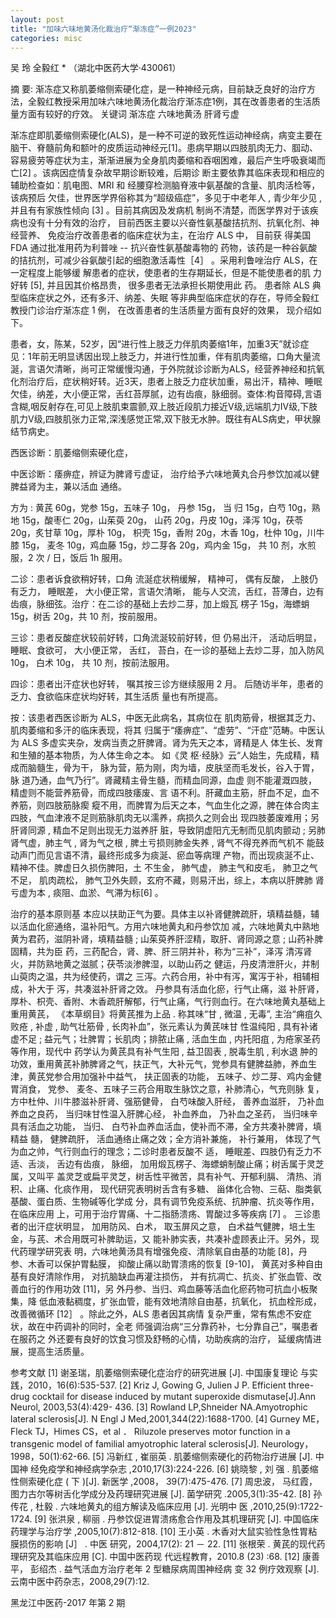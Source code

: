 ```yaml
---
layout: post
title: "加味六味地黄汤化裁治疗“渐冻症”一例2023"
categories: misc
---
```


吴  玲  全毅红 *
（湖北中医药大学·430061）

摘   要:    渐冻症又称肌萎缩侧索硬化症，是一种神经元病，目前缺乏良好的治疗方法，全毅红教授采用加味六味地黄汤化裁治疗渐冻症1例，其在改善患者的生活质量方面有较好的疗效。
关键词   渐冻症  六味地黄汤  肝肾亏虚

渐冻症即肌萎缩侧索硬化(ALS)，是一种不可逆的致死性运动神经病，病变主要在脑干、脊髓前角和额叶的皮质运动神经元[1]。患病早期以四肢肌肉无力、腘动、容易疲劳等症状为主，渐渐进展为全身肌肉萎缩和吞咽困难，最后产生呼吸衰竭而亡[2] 。该病因症情复杂故早期诊断较难，后期诊 断主要依靠其临床表现和相应的辅助检查如：肌电图、MRI 和 经腰穿检测脑脊液中氨基酸的含量、肌肉活检等，该病预后 欠佳，世界医学界俗称其为“超级癌症”，多见于中老年人 , 青少年少见 , 并且有有家族性倾向 [3] 。目前其病因及发病机 制尚不清楚，而医学界对于该疾病也没有十分有效的治疗， 目前西医主要以兴奋性氨基酸拮抗剂、抗氧化剂、神经营养、 免疫治疗改善患者的临床症状为主，在治疗 ALS 中， 目前获 得美国 FDA 通过批准用药为利普唑 -- 抗兴奋性氨基酸毒物的 药物，该药是一种谷氨酸的拮抗剂，可减少谷氨酸引起的细胞激活毒性［4］ 。采用利鲁唑治疗 ALS，在一定程度上能够缓 解患者的症状，使患者的生存期延长，但是不能使患者的肌 力好转 [5], 并且因其价格昂贵， 很多患者无法承担长期使用此 药。 患者除 ALS 典型临床症状之外，还有多汗、纳差、失眠 等非典型临床症状的存在，导师全毅红教授门诊治疗渐冻症 1 例， 在改善患者的生活质量方面有良好的效果， 现介绍如下。


患者，女，陈某，52岁，因“进行性上肢乏力伴肌肉萎缩1年，加重3天”就诊症见：1年前无明显诱因出现上肢乏力，并进行性加重，伴有肌肉萎缩，口角大量流涎，言语欠清晰，尚可正常缓慢沟通，于外院就诊诊断为ALS，经营养神经和抗氧化剂治疗后，症状稍好转。近3天，患者上肢乏力症状加重，易出汗，精神、睡眠欠佳，纳差，大小便正常，舌红苔厚腻，边有齿痕，脉细弱。查体:构音障碍,言语含糊,咽反射存在,可见上肢肌束震颤,双上肢近段肌力接近Ⅴ级,远端肌力Ⅳ级,下肢肌力Ⅴ级,四肢肌张力正常,深浅感觉正常,双下肢无水肿。既往有ALS病史，甲状腺结节病史。

西医诊断：肌萎缩侧索硬化症，

中医诊断：痿痹症，辨证为脾肾亏虚证， 治疗给予六味地黄丸合丹参饮加减以健脾益肾为主，兼以活血 通络。

方为 : 黄芪 60g，党参 15g，五味子 10g， 丹参 15g， 当 归 15g，白芍 10g，熟地 15g，酸枣仁 20g，山茱萸 20g， 山药 20g，丹皮 10g，泽泻 10g，茯苓 20g，炙甘草 10g，厚朴 10g， 枳壳 15g，香附 20g，木香 10g，杜仲 10g，川牛膝 15g， 麦冬 10g，鸡血藤 15g，炒二芽各 20g，鸡内金 15g， 共 10 剂，水煎 服，2 次 / 日，饭后 1h 服用。

二诊：患者诉食欲稍好转，口角  流涎症状稍缓解， 精神可， 偶有反酸， 上肢仍有乏力，  睡眠差， 大小便正常，言语欠清晰， 能与人交流，舌红，苔薄白，边有 齿痕，脉细弦。治疗：在二诊的基础上去炒二芽，加上煅瓦 楞子 15g，海螵蛸 15g，树舌 20g，共 10 剂，按前服用。

三诊：患者反酸症状较前好转，口角流涎较前好转，但 仍易出汗， 活动后明显， 睡眠、食欲可， 大小便正常， 舌红， 苔白，在一诊的基础上去炒二芽，加入防风 10g， 白术 10g， 共 10 剂，按前法服用。

四诊：患者出汗症状也好转， 嘱其按三诊方继续服用 2 月。 后随访半年，患者的乏力、食欲临床症状均好转，其生活质 量也有所提高。

按：该患者西医诊断为 ALS，中医无此病名，其病位在 肌肉筋骨，根据其乏力、肌肉萎缩和多汗的临床表现，将其 归属于“痿痹症”、“虚劳”、“汗症”范畴。中医认为 ALS 多虚实夹杂，发病当责之肝脾肾。肾为先天之本，肾精是人 体生长、发育和生殖的基本物质，为人体生命之本。 如《灵 枢·经脉》云“人始生，先成精，精成而脑髓生，骨为干， 脉为营，筋为刚，肉为墙，皮肤坚而毛发长，谷入于胃， 脉 道乃通，血气乃行”。肾藏精主骨生髓，而精血同源，血虚 则不能灌溉四肢，精虚则不能营养筋骨，而成四肢痿废、言 语不利。肝藏血主筋，肝血不足，血不养筋，则四肢筋脉瘈 瘲不用，而脾胃为后天之本，气血生化之源，脾在体合肉主 四肢，气血津液不足则筋脉肌肉无以濡养，病损久之则会出 现四肢萎废难用；另肝肾同源 , 精血不足则出现无力滋养肝 脏，导致阴虚阳亢无制而见肌肉颤动 ; 另肺肾气虚，肺主气 , 肾为气之根 , 脾土亏损则肺金失养 , 肾气不得充养而气机不 能鼓动声门而见言语不清，最终形成多为痰涎、瘀血等病理 产物，而出现痰涎不止、精神不佳。脾虚日久损伤脾阳，土 不生金， 肺气虚， 肺主气和皮毛， 肺卫之气不足， 肌肉疏松， 肺气卫外失顾，玄府不藏，则易汗出，综上，本病以肝脾肺 肾亏虚为本 , 痰阻、血淤、气滞为标[6] 。

治疗的基本原则基 本应以扶助正气为要。具体主以补肾健脾疏肝，填精益髓，辅以活血化瘀通络，温补阳气。方用六味地黄丸和丹参饮加 减，六味地黄丸中熟地黄为君药，滋阴补肾，填精益髓 ; 山茱萸养肝涩精，取肝、肾同源之意 ; 山药补脾固精，共为臣 药，三药配合，肾、脾、肝三阴并补，称为“三补”，泽泻 清泻肾火，并防熟地黄之滋腻；茯苓淡渗脾湿，以助山药之 健运，丹皮清泄肝火，并制山萸肉之温，共为经使药，谓之 三泻。六药合用，补中有泻，寓泻于补，相辅相成，补大于 泻，共凑滋补肝肾之效。 丹参具有活血化瘀，行气止痛，滋 补肝肾，厚朴、枳壳、香附、木香疏肝解郁，行气止痛，气行则血行。在六味地黄丸基础上重用黄芪， 《本草纲目》将黄芪推为上品 . 称其味“甘 , 微温 , 无毒”, 主治“痈疽久败疮 , 补虚 , 助气壮筋骨 , 长肉补血”，张元素认为黄芪味甘 性温纯阳 , 具有补诸虚不足 ; 益元气；壮脾胃；长肌肉；排脓止痛 , 活血生血 , 内托阳疽 , 为疮家圣药等作用，现代中 药学认为黄芪具有补气生阳 , 益卫固表 , 脱毒生肌 , 利水退 肿的功效，重用黄芪补肺脾肾之气，扶正气，大补元气，党参具有健脾益肺，养血生津，黄芪党参合用加强补中益气， 扶正固表的功能， 五味子、炒二芽、鸡内金健胃消食， 党参、  麦冬、五味子三药合用取生脉饮之意，补肺清心，气充则脉 复， 方中杜仲、川牛膝滋补肝肾、强筋健骨， 白芍味酸入肝经， 善养血滋肝， 乃补血养血之良药， 当归味甘性温入肝脾心经，  补血养血， 乃补血之圣药， 当归味辛具有活血之功能， 当归、  白芍补血养血活血，使补而不滞，全方共凑补脾肾，填精益 髓， 健脾疏肝， 活血通络止痛之效；全方消补兼施， 补行兼用， 体现了气为血之帅，气行则血行的理念；二诊时患者反酸不 适， 睡眠差、四肢仍有乏力不适、舌淡， 舌边有齿痕， 脉细，  加用煅瓦楞子、海螵蛸制酸止痛；树舌属于灵芝属，又叫平 盖灵芝或扁平灵芝，树舌性平微苦，具有补气、开郁利膈、  清热、消积、止痛、化痰作用， 现代研究表明树舌含有多糖、  甾体化合物、三萜、脂类氨基酸、蛋白质、生物碱等化学成 分，具有调节免疫系统、抗肿瘤、抗炎等作用，在临床应用 上，可用于治疗胃痛、十二指肠溃疡、胃酸过多等疾病 [7] 。 三诊患者的出汗症状明显， 加用防风、白术， 取玉屏风之意，  白术益气健脾，培土生金，与芪、术合用既可补脾助运，又 能补肺实表，共凑补虚顾表止汗。另外，现代药理学研究表 明，六味地黄汤具有增强免疫、清除氧自由基的功能 [8]，丹 参、木香可以保护胃黏膜， 抑酸止痛以助胃溃疡的恢复 [9-10]， 黄芪对多种自由基有良好清除作用， 对抗脑缺血再灌注损伤，  并有抗凋亡、抗炎、扩张血管、改善血行的作用功效 [11]，另  外丹参、当归、鸡血藤等活血化瘀药物可抗血小板聚集，降 低血液黏稠度，扩张血管，能有效地清除自由基，抗氧化， 抗血栓形成，改善微循环 [12］ 。除此之外，ALS 患者因其病情 复杂严重，常有焦虑不安症状，故在中药调补的同时，全老 师强调治病“三分靠药补，七分靠自己”，嘱患者在服药之 外还要有良好的饮食习惯及舒畅的心情，功助疾病的治疗， 延缓病情进展，提高生活质量。

参考文献
[1]  谢圣瑞，肌萎缩侧索硬化症治疗的研究进展 [J]. 中国康复理论 与实践，2010，16(6):535-537.
[2]  Kriz J, Gowing G, Julien J P. Efficient three- drug cocktail for disease induced by mutant superoxide dismutase[J].Ann Neurol, 2003,53(4):429- 436.
[3]  Rowland LP,Shneider NA.Amyotrophic lateral sclerosis[J]. N Engl J Med,2001,344(22):1688-1700.
[4]  Gurney ME，Fleck TJ，Himes CS，et al ． Riluzole preserves motor function in a transgenic model of familial amyotrophic lateral sclerosis[J]. Neurology， 1998，50(1):62-66.
[5]  冯新红 , 崔丽英 . 肌萎缩侧索硬化的药物治疗进展 [J]. 中国神 经免疫学和神经病学杂志 ,2010,17(3):224-226.
[6]  姚晓黎 , 刘  强 . 肌萎缩性侧索硬化症 ( 下 )[J]. 新医学 ,2008， 39(7):475-476.
[7]  周忠波， 马红霞， 图力古尔等树舌化学成分及药理研究进展 [J]. 菌学研究 .2005,3(1):35-42.
[8]  孙传花 , 杜毅 . 六味地黄丸的组方解读及临床应用 [J]. 光明中 医 ,2010,25(9):1722-1724.
[9]  张洪泉 , 柳丽 . 丹参饮促进胃溃疡愈合作用及其机理研究 [J]. 中国临床药理学与治疗学 ,2005,10(7):812-818.
[10] 王小英 . 木香对大鼠实验性急性胃粘膜损伤的影响 [J］ . 中医 研究，2004,17(2): 21 － 22.
[11] 张根荣 . 黄芪的现代药理研究及其临床应用 [C]. 中国中医药现 代远程教育，2010.8 (23) :68.
[12] 康善平， 彭绍杰 . 益气活血方治疗老年 2 型糖尿病周围神经病 变 32 例疗效观察 [J]. 云南中医中药杂志，2008,29(7):12.

黑龙江中医药-2017 年第 2 期


